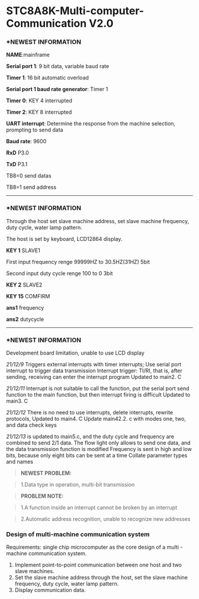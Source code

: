 # STC8A8K-Multi-computer-Communication V2.0

###  *NEWEST INFORMATION

**NAME**:mainframe

**Serial port 1**: 9 bit data, variable baud rate

**Timer 1**: 16 bit automatic overload

**Serial port 1 baud rate generator**: Timer 1

**Timer 0**: KEY 4  interrupted

**Timer 2**: KEY 8  interrupted

**UART interrupt**: Determine the response from the machine selection, prompting to send data

**Baud rate**: 9600

**RxD** P3.0

**TxD** P3.1

TB8=0 send datas

TB8=1 send address

---------------------

###  *NEWEST INFORMATION

Through the host set slave machine address, set slave machine frequency, duty cycle, water lamp pattern.

The host is set by keyboard, LCD12864 display.

**KEY 1** SLAVE1

First input frequency renge 99999HZ to 30.5HZ(31HZ) 5bit

Second input duty cycle renge 100 to 0 3bit

**KEY 2** SLAVE2

**KEY 15** COMFIRM

**ans1** frequency

**ans2** dutycycle

---------------------

###  *NEWEST INFORMATION

Development board limitation, unable to use LCD display

*21/12/9* 
Triggers external interrupts with timer interrupts; Use serial port interrupt to trigger data transmission
Interrupt trigger: TI/RI, that is, after sending, receiving can enter the interrupt program
Updated to main2. C

*21/12/11* 
Interrupt is not suitable to call the function, put the serial port send function to the main function, but then interrupt firing is difficult
Updated to main3. C

*21/12/12* 
There is no need to use interrupts, delete interrupts, rewrite protocols,
Updated to main4. C
Update main42.2. c with modes one, two, and data check keys

*21/12/13* 
is updated to main5.c, and the duty cycle and frequency are combined to send 2/1 data. The flow light only allows to send one data, and the data transmission function is modified
Frequency is sent in high and low bits, because only eight bits can be sent at a time
Collate parameter types and names

>**NEWEST PROBLEM:**

>1.Data type in operation, multi-bit transmission

>**PROBLEM NOTE:**

>1.A function inside an interrupt cannot be broken by an interrupt

>2.Automatic address recognition, unable to recognize new addresses

###  Design of multi-machine communication system

Requirements: single chip microcomputer as the core design of a multi - machine communication system.

1. Implement point-to-point communication between one host and two slave machines.
2. Set the slave machine address through the host, set the slave machine frequency, duty cycle, water lamp pattern.
3. Display communication data.
